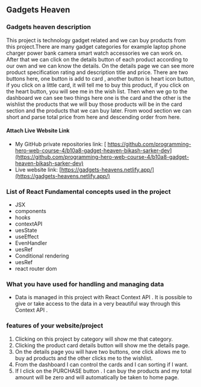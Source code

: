 ## Gadgets Heaven

### Gadgets heaven description

This project is technology gadget related and we can buy products from this project.There are many gadget categories for example laptop phone charger power bank camera smart watch accessories we can work on. After that we can click on the details button of each product according to our own and we can know the details. On the details page we can see more product specification rating and description title and price. There are two buttons here, one button is add to card , another button is heart icon button, if you click on a little card, it will tell me to buy this product, if you click on the heart button, you will see me in the wish list. Then when we go to the dashboard we can see two things here one is the card and the other is the wishlist the products that we will buy those products will be in the card section and the products that we can buy later. From wood section we can short and parse total price from here and descending order from here.

#### Attach Live Website Link

- My GitHub private repositories link: [ https://github.com/programming-hero-web-course-4/b10a8-gadget-heaven-bikash-sarker-dev](https://github.com/programming-hero-web-course-4/b10a8-gadget-heaven-bikash-sarker-dev)
- Live website link: [https://gadgets-heavens.netlify.app/](https://gadgets-heavens.netlify.app/)

### List of React Fundamental concepts used in the project

- JSX
- components
- hooks
- contextAPI
- uesState
- useEffect
- EvenHandler
- uesRef
- Conditional rendering
- uesRef
- react router dom

### What you have used for handling and managing data

- Data is managed in this project with React Context API . It is possible to give or take access to the data in a very beautiful way through this Context API .

### features of your website/project

1. Clicking on this project by category will show me that category.
2. Clicking the product card details button will show me the details page.
3. On the details page you will have two buttons, one click allows me to buy ad products and the other clicks me to the wishlist.
4. From the dashboard I can control the cards and I can sorting if I want.
5. If I click on the PURCHASE button . I can buy the products and my total amount will be zero and will automatically be taken to home page.

